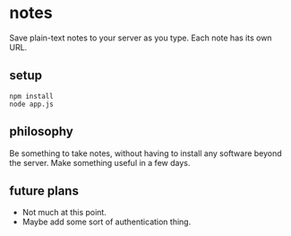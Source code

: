 notes
=====
Save plain-text notes to your server as you type. 
Each note has its own URL.

setup
-----
	npm install
	node app.js

philosophy
----------
Be something to take notes, without having to install
any software beyond the server. Make something useful
in a few days.

future plans
------------
* Not much at this point. 
* Maybe add some sort of authentication thing.

